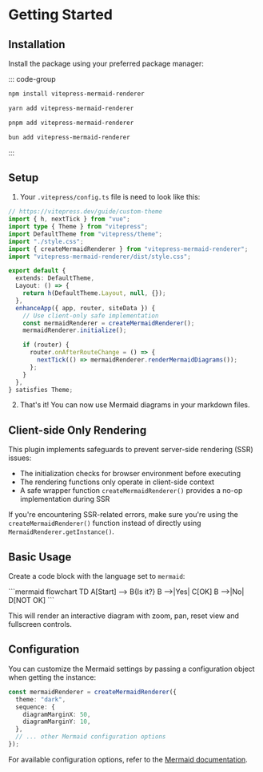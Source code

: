 # Getting Started

## Installation

Install the package using your preferred package manager:

::: code-group

```bash [npm]
npm install vitepress-mermaid-renderer
```

```bash [yarn]
yarn add vitepress-mermaid-renderer
```

```bash [pnpm]
pnpm add vitepress-mermaid-renderer
```

```bash [bun]
bun add vitepress-mermaid-renderer
```

:::

## Setup

1. Your `.vitepress/config.ts` file is need to look like this:

```typescript
// https://vitepress.dev/guide/custom-theme
import { h, nextTick } from "vue";
import type { Theme } from "vitepress";
import DefaultTheme from "vitepress/theme";
import "./style.css";
import { createMermaidRenderer } from "vitepress-mermaid-renderer";
import "vitepress-mermaid-renderer/dist/style.css";

export default {
  extends: DefaultTheme,
  Layout: () => {
    return h(DefaultTheme.Layout, null, {});
  },
  enhanceApp({ app, router, siteData }) {
    // Use client-only safe implementation
    const mermaidRenderer = createMermaidRenderer();
    mermaidRenderer.initialize();

    if (router) {
      router.onAfterRouteChange = () => {
        nextTick(() => mermaidRenderer.renderMermaidDiagrams());
      };
    }
  },
} satisfies Theme;
```

2. That's it! You can now use Mermaid diagrams in your markdown files.

## Client-side Only Rendering

This plugin implements safeguards to prevent server-side rendering (SSR) issues:

- The initialization checks for browser environment before executing
- The rendering functions only operate in client-side context
- A safe wrapper function `createMermaidRenderer()` provides a no-op implementation during SSR

If you're encountering SSR-related errors, make sure you're using the `createMermaidRenderer()` function instead of directly using `MermaidRenderer.getInstance()`.

## Basic Usage

Create a code block with the language set to `mermaid`:

\`\`\`mermaid
flowchart TD
A[Start] --> B{Is it?}
B -->|Yes| C[OK]
B -->|No| D[NOT OK]
\`\`\`

This will render an interactive diagram with zoom, pan, reset view and fullscreen controls.

## Configuration

You can customize the Mermaid settings by passing a configuration object when getting the instance:

```ts
const mermaidRenderer = createMermaidRenderer({
  theme: "dark",
  sequence: {
    diagramMarginX: 50,
    diagramMarginY: 10,
  },
  // ... other Mermaid configuration options
});
```

For available configuration options, refer to the [Mermaid documentation](https://mermaid.js.org/config/configuration.html).
